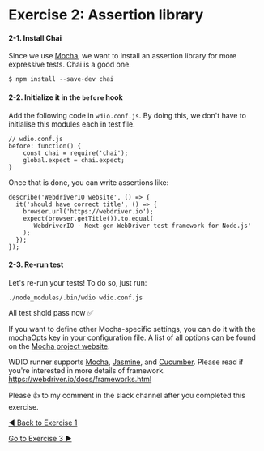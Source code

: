 # Exercise 2: Assertion library

#### 2-1. Install Chai

Since we use [Mocha](https://mochajs.org/), we want to install an assertion library for more expressive tests. Chai is a good one. 

```
$ npm install --save-dev chai
```


#### 2-2. Initialize it in the `before` hook
Add the following code in `wdio.conf.js`. By doing this, we don't have to initialise this modules each in test file.

```
// wdio.conf.js
before: function() {
    const chai = require('chai');
    global.expect = chai.expect;
}
```

Once that is done, you can write assertions like:

```
describe('WebdriverIO website', () => {
  it('should have correct title', () => {
    browser.url('https://webdriver.io');
    expect(browser.getTitle()).to.equal(
      'WebdriverIO · Next-gen WebDriver test framework for Node.js'
    );
  });
});
```

#### 2-3. Re-run test 
Let's re-run your tests! To do so, just run:

```
./node_modules/.bin/wdio wdio.conf.js
```

All test shold pass now ✅

If you want to define other Mocha-specific settings, you can do it with the mochaOpts key in your configuration file. A list of all options can be found on the [Mocha project website](https://mochajs.org/).

WDIO runner supports [Mocha](http://mochajs.org/), [Jasmine](http://jasmine.github.io/), and [Cucumber](https://cucumber.io/). Please read if you're interested in more details of framework. https://webdriver.io/docs/frameworks.html

Please 👍 to my comment in the slack channel after you completed this exercise.

[◀️ Back to Exercise 1](./exercise1.md)

[Go to Exercise 3 ▶️](./exercise3.md)